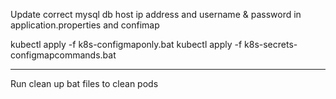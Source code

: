 Update correct mysql db host ip address and username & password in application.properties and confimap 

kubectl apply -f k8s-configmaponly.bat
kubectl apply -f k8s-secrets-configmapcommands.bat

---------------------------------------------------
Run clean up bat files to clean pods
